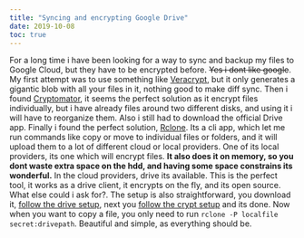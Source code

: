 ```yaml
---
title: "Syncing and encrypting Google Drive"
date: 2019-10-08
toc: true
---
```

For a long time i have been looking for a way to sync and backup my files to Google Cloud, but they have to be encrypted before. ~~Yes i dont like google~~. My first attempt was to use something like [Veracrypt](https://www.veracrypt.fr/en/Home.html), but it only generates a gigantic blob with all your files in it, nothing good to make diff sync. Then i found [Cryptomator](https://cryptomator.org/), it seems the perfect solution as it encrypt files individually, but i have already files around two different disks, and using it i will have to reorganize them. Also i still had to download the official Drive app. Finally i found the perfect solution, [Rclone](https://rclone.org/). Its a cli app, which let me run commands like copy or move to individual files or folders, and it will upload them to a lot of different cloud or local providers. One of its local providers, its one which will encrypt files. **It also does it on memory, so you dont waste extra space on the hdd, and having some space constrains its wonderful.** In the cloud providers, drive its available. This is the perfect tool, it works as a drive client, it encrypts on the fly, and its open source. What else could i ask for?. The setup is also straightforward, you download it, [follow the drive setup](https://rclone.org/drive/), next you [follow the crypt setup](https://rclone.org/crypt/) and its done. Now when you want to copy a file, you only need to run ```rclone -P localfile secret:drivepath```. Beautiful and simple, as everything should be.